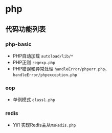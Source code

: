 # php

## 代码功能列表

### php-basic 
* PHP自动加载  `autoload/lib/*`
* PHP正则 `regexp.php`
* PHP错误和异常处理 `handleError/phperr.php`、`handleError/phpexception.php`

### oop

* 单例模式 `class1.php`

### redis

* Yii1 实现Redis主从`MsRedis.php`
